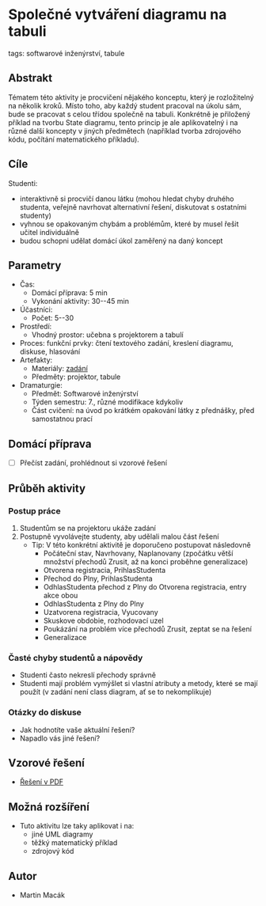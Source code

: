 # Společné vytváření diagramu na tabuli

tags: softwarové inženýrství, tabule

## Abstrakt

Tématem této aktivity je procvičení nějakého konceptu, který je rozložitelný na několik kroků. Místo toho, aby každý student pracoval na úkolu sám, bude se pracovat s celou třídou společně na tabuli. Konkrétně je přiložený příklad na tvorbu State diagramu, tento princip je ale aplikovatelný i na různé další koncepty v jiných předmětech \(například tvorba zdrojového kódu, počítání matematického příkladu\).

## Cíle

Studenti:

* interaktivně si procvičí danou látku \(mohou hledat chyby druhého studenta, veřejně navrhovat alternativní řešení, diskutovat s ostatními studenty\)
* vyhnou se opakovaným chybám a problémům, které by musel řešit učitel individuálně
* budou schopni udělat domácí úkol zaměřený na daný koncept

## Parametry

* Čas:
  * Domácí příprava: 5 min
  * Vykonání aktivity: 30--45 min
* Účastníci:
  * Počet: 5--30
* Prostředí:
  * Vhodný prostor: učebna s projektorem a tabulí
* Proces: funkční prvky: čtení textového zadání, kreslení diagramu, diskuse, hlasování
* Artefakty:
  * Materiály: [zadání](SkolskyKurz.pdf)
  * Předměty: projektor, tabule
* Dramaturgie:
  * Předmět: Softwarové inženýrství
  * Týden semestru: 7., různé modifikace kdykoliv
  * Část cvičení: na úvod po krátkém opakování látky z přednášky, před samostatnou prací

## Domácí příprava

* [ ] Přečíst zadání, prohlédnout si vzorové řešení

## Průběh aktivity

### Postup práce

1. Studentům se na projektoru ukáže zadání
2. Postupně vyvolávejte studenty, aby udělali malou část řešení
   * Tip: 
     V této konkrétní aktivitě je doporučeno postupovat následovně
     * Počáteční stav, Navrhovany, Naplanovany \(zpočátku větší množství přechodů Zrusit, až na konci proběhne generalizace\)
     * Otvorena registracia, PrihlasStudenta
     * Přechod do Plny, PrihlasStudenta
     * OdhlasStudenta přechod z Plny do Otvorena registracia, entry akce obou
     * OdhlasStudenta z Plny do Plny
     * Uzatvorena registracia, Vyucovany
     * Skuskove obdobie, rozhodovací uzel
     * Poukázání na problém více přechodů Zrusit, zeptat se na řešení
     * Generalizace

### Časté chyby studentů a nápovědy

* Studenti často nekreslí přechody správně
* Studenti mají problém vymýšlet si vlastní atributy a metody, které se mají použít \(v zadání není class diagram, ať se to nekomplikuje\)

### Otázky do diskuse

* Jak hodnotíte vaše aktuální řešení?
* Napadlo vás jiné řešení?

## Vzorové řešení

* [Řešení v PDF](SkolskyKurz-riesenie.pdf)

## Možná rozšíření

* Tuto aktivitu lze taky aplikovat i na:
  * jiné UML diagramy
  * těžký matematický příklad
  * zdrojový kód

## Autor

* Martin Macák
